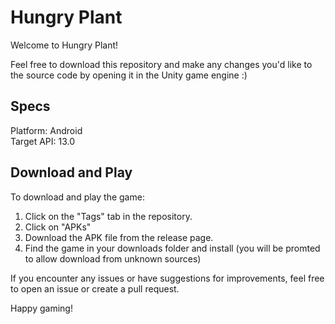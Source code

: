 # Hungry Plant

Welcome to Hungry Plant!

Feel free to download this repository and make any changes you'd like to the source code by opening it in the Unity game engine :)

## Specs

Platform: Android  
Target API: 13.0

## Download and Play

To download and play the game:

1. Click on the "Tags" tab in the repository.
2. Click on "APKs"
4. Download the APK file from the release page.
5. Find the game in your downloads folder and install (you will be promted to allow download from unknown sources)

If you encounter any issues or have suggestions for improvements, feel free to open an issue or create a pull request.

Happy gaming!
